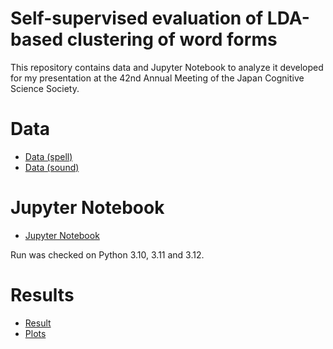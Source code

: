 # Self-supervised evaluation of LDA-based clustering of word forms

This repository contains data and Jupyter Notebook to analyze it developed for my presentation at the 42nd Annual Meeting of the Japan Cognitive Science Society.

# Data

- [Data (spell)](data-words-1k-most-common/)
- [Data (sound)](data-words-opendict-ipa/)

# Jupyter Notebook

- [Jupyter Notebook](LDA-classification-of-words-under-self-supervision.ipynb)

Run was checked on Python 3.10, 3.11 and 3.12.

# Results

- [Result](results/)
- [Plots](plots/)
